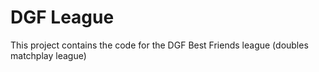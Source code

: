 # DGF League

This project contains the code for the DGF Best Friends league (doubles matchplay league)